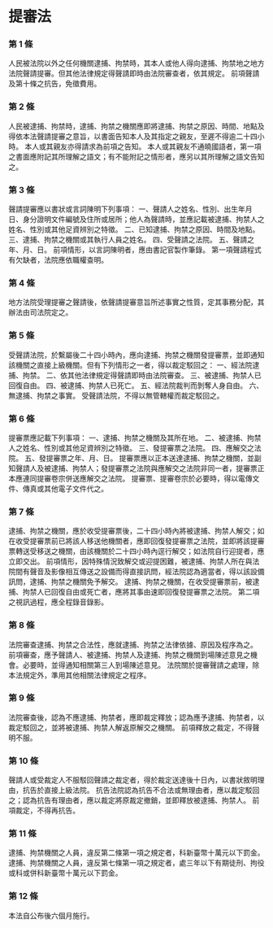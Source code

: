 # 提審法

### 第 1 條

人民被法院以外之任何機關逮捕、拘禁時，其本人或他人得向逮捕、拘禁地之地方法院聲請提審。但其他法律規定得聲請即時由法院審查者，依其規定。
前項聲請及第十條之抗告，免徵費用。

### 第 2 條

人民被逮捕、拘禁時，逮捕、拘禁之機關應即將逮捕、拘禁之原因、時間、地點及得依本法聲請提審之意旨，以書面告知本人及其指定之親友，至遲不得逾二十四小時。
本人或其親友亦得請求為前項之告知。
本人或其親友不通曉國語者，第一項之書面應附記其所理解之語文；有不能附記之情形者，應另以其所理解之語文告知之。

### 第 3 條

聲請提審應以書狀或言詞陳明下列事項：
一、聲請人之姓名、性別、出生年月日、身分證明文件編號及住所或居所；他人為聲請時，並應記載被逮捕、拘禁人之姓名、性別或其他足資辨別之特徵。
二、已知逮捕、拘禁之原因、時間及地點。
三、逮捕、拘禁之機關或其執行人員之姓名。
四、受聲請之法院。
五、聲請之年、月、日。
前項情形，以言詞陳明者，應由書記官製作筆錄。
第一項聲請程式有欠缺者，法院應依職權查明。

### 第 4 條

地方法院受理提審之聲請後，依聲請提審意旨所述事實之性質，定其事務分配，其辦法由司法院定之。

### 第 5 條

受聲請法院，於繫屬後二十四小時內，應向逮捕、拘禁之機關發提審票，並即通知該機關之直接上級機關。但有下列情形之一者，得以裁定駁回之：
一、經法院逮捕、拘禁。
二、依其他法律規定得聲請即時由法院審查。
三、被逮捕、拘禁人已回復自由。
四、被逮捕、拘禁人已死亡。
五、經法院裁判而剝奪人身自由。
六、無逮捕、拘禁之事實。
受聲請法院，不得以無管轄權而裁定駁回之。

### 第 6 條

提審票應記載下列事項：
一、逮捕、拘禁之機關及其所在地。
二、被逮捕、拘禁人之姓名、性別或其他足資辨別之特徵。
三、發提審票之法院。
四、應解交之法院。
五、發提審票之年、月、日。
提審票應以正本送達逮捕、拘禁之機關，並副知聲請人及被逮捕、拘禁人；發提審票之法院與應解交之法院非同一者，提審票正本應連同提審卷宗併送應解交之法院。
提審票、提審卷宗於必要時，得以電傳文件、傳真或其他電子文件代之。

### 第 7 條

逮捕、拘禁之機關，應於收受提審票後，二十四小時內將被逮捕、拘禁人解交；如在收受提審票前已將該人移送他機關者，應即回復發提審票之法院，並即將該提審票轉送受移送之機關，由該機關於二十四小時內逕行解交；如法院自行迎提者，應立即交出。
前項情形，因特殊情況致解交或迎提困難，被逮捕、拘禁人所在與法院間有聲音及影像相互傳送之設備而得直接訊問，經法院認為適當者，得以該設備訊問，逮捕、拘禁之機關免予解交。
逮捕、拘禁之機關，在收受提審票前，被逮捕、拘禁人已回復自由或死亡者，應將其事由速即回復發提審票之法院。
第二項之視訊過程，應全程錄音錄影。

### 第 8 條

法院審查逮捕、拘禁之合法性，應就逮捕、拘禁之法律依據、原因及程序為之。
前項審查，應予聲請人、被逮捕、拘禁人及逮捕、拘禁之機關到場陳述意見之機會。必要時，並得通知相關第三人到場陳述意見。
法院關於提審聲請之處理，除本法規定外，準用其他相關法律規定之程序。

### 第 9 條

法院審查後，認為不應逮捕、拘禁者，應即裁定釋放；認為應予逮捕、拘禁者，以裁定駁回之，並將被逮捕、拘禁人解返原解交之機關。
前項釋放之裁定，不得聲明不服。

### 第 10 條

聲請人或受裁定人不服駁回聲請之裁定者，得於裁定送達後十日內，以書狀敘明理由，抗告於直接上級法院。
抗告法院認為抗告不合法或無理由者，應以裁定駁回之；認為抗告有理由者，應以裁定將原裁定撤銷，並即釋放被逮捕、拘禁人。
前項裁定，不得再抗告。

### 第 11 條

逮捕、拘禁機關之人員，違反第二條第一項之規定者，科新臺幣十萬元以下罰金。
逮捕、拘禁機關之人員，違反第七條第一項之規定者，處三年以下有期徒刑、拘役或科或併科新臺幣十萬元以下罰金。

### 第 12 條

本法自公布後六個月施行。

